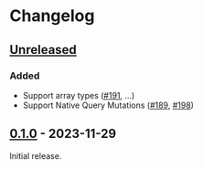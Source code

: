 # Changelog

## [Unreleased]

### Added

- Support array types ([#191](https://github.com/hasura/ndc-postgres/pull/191), ...)
- Support Native Query Mutations ([#189](https://github.com/hasura/ndc-postgres/pull/189), [#198](https://github.com/hasura/ndc-postgres/pull/198))

## [0.1.0] - 2023-11-29

Initial release.

[Unreleased]: https://github.com/hasura/ndc-postgres/compare/v0.1.0...HEAD
[0.1.0]: https://github.com/hasura/ndc-postgres/releases/tag/v0.1.0
